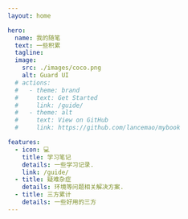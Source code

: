 ```yaml
---
layout: home

hero:
  name: 我的随笔
  text: 一些积累
  tagline:
  image:
    src: ./images/coco.png
    alt: Guard UI
  # actions:
  #   - theme: brand
  #     text: Get Started
  #     link: /guide/
  #   - theme: alt
  #     text: View on GitHub
  #     link: https://github.com/lancemao/mybook

features:
  - icon: 💻
    title: 学习笔记
    details: 一些学习记录.
    link: /guide/
  - title: 疑难杂症
    details: 环境等问题相关解决方案.
  - title: 三方累计
    details: 一些好用的三方
---
```

